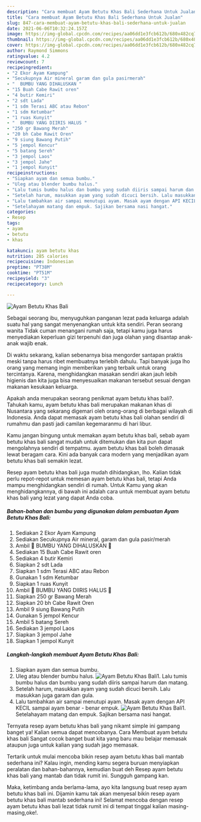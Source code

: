 ```yaml
---
description: "Cara membuat Ayam Betutu Khas Bali Sederhana Untuk Jualan"
title: "Cara membuat Ayam Betutu Khas Bali Sederhana Untuk Jualan"
slug: 847-cara-membuat-ayam-betutu-khas-bali-sederhana-untuk-jualan
date: 2021-06-06T10:32:24.157Z
image: https://img-global.cpcdn.com/recipes/aa06dd1e3fcb612b/680x482cq70/ayam-betutu-khas-bali-foto-resep-utama.jpg
thumbnail: https://img-global.cpcdn.com/recipes/aa06dd1e3fcb612b/680x482cq70/ayam-betutu-khas-bali-foto-resep-utama.jpg
cover: https://img-global.cpcdn.com/recipes/aa06dd1e3fcb612b/680x482cq70/ayam-betutu-khas-bali-foto-resep-utama.jpg
author: Raymond Simmons
ratingvalue: 4.2
reviewcount: 7
recipeingredient:
- "2 Ekor Ayam Kampung"
- "Secukupnya Air mineral garam dan gula pasirmerah"
- "  BUMBU YANG DIHALUSKAN "
- "15 Buah Cabe Rawit oren"
- "4 butir Kemiri"
- "2 sdt Lada"
- "1 sdm Terasi ABC atau Rebon"
- "1 sdm Ketumbar"
- "1 ruas Kunyit"
- "  BUMBU YANG DIIRIS HALUS "
- "250 gr Bawang Merah"
- "20 bh Cabe Rawit Oren"
- "9 siung Bawang Putih"
- "5 jempol Kencur"
- "5 batang Sereh"
- "3 jempol Laos"
- "3 jempol Jahe"
- "1 jempol Kunyit"
recipeinstructions:
- "Siapkan ayam dan semua bumbu."
- "Uleg atau blender bumbu halus."
- "Lalu tumis bumbu halus dan bumbu yang sudah diiris sampai harum dan matang."
- "Setelah harum, masukkan ayam yang sudah dicuci bersih. Lalu masukkan juga garam dan gula."
- "Lalu tambahkan air sampai menutupi ayam. Masak ayam dengan API KECIL sampai ayam benar - benar empuk."
- "Setelahayam matang dan empuk. Sajikan bersama nasi hangat."
categories:
- Resep
tags:
- ayam
- betutu
- khas

katakunci: ayam betutu khas 
nutrition: 285 calories
recipecuisine: Indonesian
preptime: "PT38M"
cooktime: "PT51M"
recipeyield: "3"
recipecategory: Lunch

---
```



![Ayam Betutu Khas Bali](https://img-global.cpcdn.com/recipes/aa06dd1e3fcb612b/680x482cq70/ayam-betutu-khas-bali-foto-resep-utama.jpg)

Sebagai seorang ibu, menyuguhkan panganan lezat pada keluarga adalah suatu hal yang sangat menyenangkan untuk kita sendiri. Peran seorang  wanita Tidak cuman menangani rumah saja, tetapi kamu juga harus menyediakan keperluan gizi terpenuhi dan juga olahan yang disantap anak-anak wajib enak.

Di waktu  sekarang, kalian sebenarnya bisa mengorder santapan praktis meski tanpa harus ribet membuatnya terlebih dahulu. Tapi banyak juga lho orang yang memang ingin memberikan yang terbaik untuk orang tercintanya. Karena, menghidangkan masakan sendiri akan jauh lebih higienis dan kita juga bisa menyesuaikan makanan tersebut sesuai dengan makanan kesukaan keluarga. 



Apakah anda merupakan seorang penikmat ayam betutu khas bali?. Tahukah kamu, ayam betutu khas bali merupakan makanan khas di Nusantara yang sekarang digemari oleh orang-orang di berbagai wilayah di Indonesia. Anda dapat memasak ayam betutu khas bali olahan sendiri di rumahmu dan pasti jadi camilan kegemaranmu di hari libur.

Kamu jangan bingung untuk memakan ayam betutu khas bali, sebab ayam betutu khas bali sangat mudah untuk ditemukan dan kita pun dapat mengolahnya sendiri di tempatmu. ayam betutu khas bali boleh dimasak lewat beragam cara. Kini ada banyak cara modern yang menjadikan ayam betutu khas bali semakin lezat.

Resep ayam betutu khas bali juga mudah dihidangkan, lho. Kalian tidak perlu repot-repot untuk memesan ayam betutu khas bali, tetapi Anda mampu menghidangkan sendiri di rumah. Untuk Kamu yang akan menghidangkannya, di bawah ini adalah cara untuk membuat ayam betutu khas bali yang lezat yang dapat Anda coba.

<!--inarticleads1-->

##### Bahan-bahan dan bumbu yang digunakan dalam pembuatan Ayam Betutu Khas Bali:

1. Sediakan 2 Ekor Ayam Kampung
1. Sediakan Secukupnya Air mineral, garam dan gula pasir/merah
1. Ambil  🌿 BUMBU YANG DIHALUSKAN 🌿
1. Sediakan 15 Buah Cabe Rawit oren
1. Sediakan 4 butir Kemiri
1. Siapkan 2 sdt Lada
1. Siapkan 1 sdm Terasi ABC atau Rebon
1. Gunakan 1 sdm Ketumbar
1. Siapkan 1 ruas Kunyit
1. Ambil  🌿 BUMBU YANG DIIRIS HALUS 🌿
1. Siapkan 250 gr Bawang Merah
1. Siapkan 20 bh Cabe Rawit Oren
1. Ambil 9 siung Bawang Putih
1. Gunakan 5 jempol Kencur
1. Ambil 5 batang Sereh
1. Sediakan 3 jempol Laos
1. Siapkan 3 jempol Jahe
1. Siapkan 1 jempol Kunyit




<!--inarticleads2-->

##### Langkah-langkah membuat Ayam Betutu Khas Bali:

1. Siapkan ayam dan semua bumbu.
1. Uleg atau blender bumbu halus.
<img src="//assets-global.cpcdn.com/assets/icons/button_play-2c75c40dde080a61004c1f40b05d8f140eaff45d7e9e6481dc71c63d2e7c4909.png" alt="Ayam Betutu Khas Bali">1. Lalu tumis bumbu halus dan bumbu yang sudah diiris sampai harum dan matang.
1. Setelah harum, masukkan ayam yang sudah dicuci bersih. Lalu masukkan juga garam dan gula.
1. Lalu tambahkan air sampai menutupi ayam. Masak ayam dengan API KECIL sampai ayam benar - benar empuk.
<img src="//assets-global.cpcdn.com/assets/icons/button_play-2c75c40dde080a61004c1f40b05d8f140eaff45d7e9e6481dc71c63d2e7c4909.png" alt="Ayam Betutu Khas Bali">1. Setelahayam matang dan empuk. Sajikan bersama nasi hangat.




Ternyata resep ayam betutu khas bali yang nikamt simple ini gampang banget ya! Kalian semua dapat mencobanya. Cara Membuat ayam betutu khas bali Sangat cocok banget buat kita yang baru mau belajar memasak ataupun juga untuk kalian yang sudah jago memasak.

Tertarik untuk mulai mencoba bikin resep ayam betutu khas bali mantab sederhana ini? Kalau ingin, mending kamu segera buruan menyiapkan peralatan dan bahan-bahannya, kemudian buat deh Resep ayam betutu khas bali yang mantab dan tidak rumit ini. Sungguh gampang kan. 

Maka, ketimbang anda berlama-lama, ayo kita langsung buat resep ayam betutu khas bali ini. Dijamin kamu tak akan menyesal bikin resep ayam betutu khas bali mantab sederhana ini! Selamat mencoba dengan resep ayam betutu khas bali lezat tidak rumit ini di tempat tinggal kalian masing-masing,oke!.

